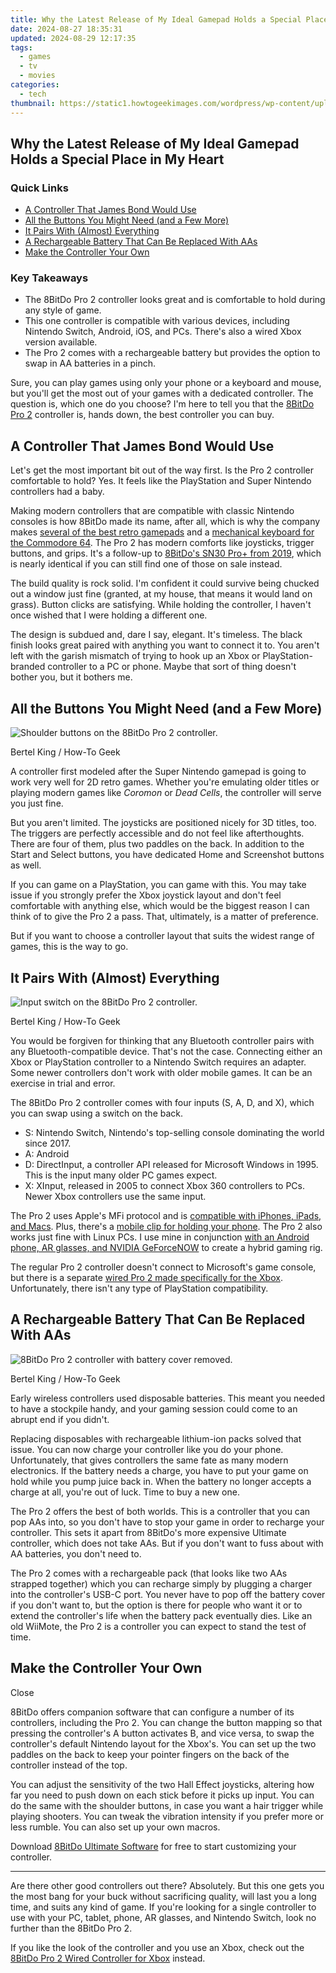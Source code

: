 ```yaml
---
title: Why the Latest Release of My Ideal Gamepad Holds a Special Place in My Heart
date: 2024-08-27 18:35:31
updated: 2024-08-29 12:17:35
tags:
  - games
  - tv
  - movies
categories:
  - tech
thumbnail: https://static1.howtogeekimages.com/wordpress/wp-content/uploads/wm/2024/06/1000080696.jpg
---
```


## Why the Latest Release of My Ideal Gamepad Holds a Special Place in My Heart

### Quick Links

* [A Controller That James Bond Would Use](https://snapchat-videos.techidaily.com/updated-unleash-your-creativity-with-these-20-best-snapchat-filters/)
* [All the Buttons You Might Need (and a Few More)](https://www.howtogeek.com/the-perfect-gaming-controller-came-out-in-2021-heres-why-i-still-love-it/#all-the-buttons-you-might-need-and-a-few-more)
* [It Pairs With (Almost) Everything](https://www.howtogeek.com/the-perfect-gaming-controller-came-out-in-2021-heres-why-i-still-love-it/#it-pairs-with-almost-everything)
* [A Rechargeable Battery That Can Be Replaced With AAs](https://mondly-stories.techidaily.com/career-advantages-with-cognition-the-top-4-reasons-to-learn-languages-later-in-life/)
* [Make the Controller Your Own](https://on-screen-recording.techidaily.com/updated-top-5-alternatives-to-bandicam-for-pro-mac-users/)

### Key Takeaways

* The 8BitDo Pro 2 controller looks great and is comfortable to hold during any style of game.
* This one controller is compatible with various devices, including Nintendo Switch, Android, iOS, and PCs. There's also a wired Xbox version available.
* The Pro 2 comes with a rechargeable battery but provides the option to swap in AA batteries in a pinch.

 Sure, you can play games using only your phone or a keyboard and mouse, but you'll get the most out of your games with a dedicated controller. The question is, which one do you choose? I'm here to tell you that the [8BitDo Pro 2](https://www.8bitdo.com/pro2/) controller is, hands down, the best controller you can buy.

##  A Controller That James Bond Would Use

 Let's get the most important bit out of the way first. Is the Pro 2 controller comfortable to hold? Yes. It feels like the PlayStation and Super Nintendo controllers had a baby.

 Making modern controllers that are compatible with classic Nintendo consoles is how 8BitDo made its name, after all, which is why the company makes [several of the best retro gamepads](https://apple-account.techidaily.com/how-to-fix-apple-id-verification-code-not-working-from-iphone-12-pro-by-drfone-ios/) and a [mechanical keyboard for the Commodore 64](https://some-techniques.techidaily.com/2024-approved-foremost-suggestions-premium-iphone-tone-makers/). The Pro 2 has modern comforts like joysticks, trigger buttons, and grips. It's a follow-up to [8BitDo's SN30 Pro+ from 2019](https://ios-unlock.techidaily.com/8-safe-and-effective-methods-to-unlock-your-iphone-12-pro-without-a-passcode-by-drfone-ios/), which is nearly identical if you can still find one of those on sale instead.

 The build quality is rock solid. I'm confident it could survive being chucked out a window just fine (granted, at my house, that means it would land on grass). Button clicks are satisfying. While holding the controller, I haven't once wished that I were holding a different one.

 The design is subdued and, dare I say, elegant. It's timeless. The black finish looks great paired with anything you want to connect it to. You aren't left with the garish mismatch of trying to hook up an Xbox or PlayStation-branded controller to a PC or phone. Maybe that sort of thing doesn't bother you, but it bothers me.

##  All the Buttons You Might Need (and a Few More)

![Shoulder buttons on the 8BitDo Pro 2 controller.](https://static1.howtogeekimages.com/wordpress/wp-content/uploads/wm/2024/06/1000080700.jpg) 

Bertel King / How-To Geek

 A controller first modeled after the Super Nintendo gamepad is going to work very well for 2D retro games. Whether you're emulating older titles or playing modern games like _Coromon_ or _Dead Cells_, the controller will serve you just fine.

 But you aren't limited. The joysticks are positioned nicely for 3D titles, too. The triggers are perfectly accessible and do not feel like afterthoughts. There are four of them, plus two paddles on the back. In addition to the Start and Select buttons, you have dedicated Home and Screenshot buttons as well.

 If you can game on a PlayStation, you can game with this. You may take issue if you strongly prefer the Xbox joystick layout and don't feel comfortable with anything else, which would be the biggest reason I can think of to give the Pro 2 a pass. That, ultimately, is a matter of preference.

 But if you want to choose a controller layout that suits the widest range of games, this is the way to go.

##  It Pairs With (Almost) Everything

![Input switch on the 8BitDo Pro 2 controller.](https://static1.howtogeekimages.com/wordpress/wp-content/uploads/wm/2024/06/1000080697.jpg) 

Bertel King / How-To Geek

 You would be forgiven for thinking that any Bluetooth controller pairs with any Bluetooth-compatible device. That's not the case. Connecting either an Xbox or PlayStation controller to a Nintendo Switch requires an adapter. Some newer controllers don't work with older mobile games. It can be an exercise in trial and error.

 The 8BitDo Pro 2 controller comes with four inputs (S, A, D, and X), which you can swap using a switch on the back.

* S: Nintendo Switch, Nintendo's top-selling console dominating the world since 2017.
* A: Android
* D: DirectInput, a controller API released for Microsoft Windows in 1995\. This is the input many older PC games expect.
* X: XInput, released in 2005 to connect Xbox 360 controllers to PCs. Newer Xbox controllers use the same input.

 The Pro 2 uses Apple's MFi protocol and is [compatible with iPhones, iPads, and Macs](https://facebook-video-footage.techidaily.com/updated-2024-approved-enhancing-video-content-through-effective-use-of-cardsannotations/). Plus, there's a [mobile clip for holding your phone](https://shop.8bitdo.com/products/8bitdo-mobile-clip-for-pro-2-bluetooth-controller). The Pro 2 also works just fine with Linux PCs. I use mine in conjunction [with an Android phone, AR glasses, and NVIDIA GeForceNOW](https://unlock-android.techidaily.com/how-can-we-unlock-our-honor-x50iplus-phone-screen-by-drfone-android/) to create a hybrid gaming rig.

 The regular Pro 2 controller doesn't connect to Microsoft's game console, but there is a separate [wired Pro 2 made specifically for the Xbox](https://www.8bitdo.com/pro2-wired-controller-for-xbox/). Unfortunately, there isn't any type of PlayStation compatibility.

##  A Rechargeable Battery That Can Be Replaced With AAs

![8BitDo Pro 2 controller with battery cover removed.](https://static1.howtogeekimages.com/wordpress/wp-content/uploads/wm/2024/06/1000080699.jpg) 

Bertel King / How-To Geek

 Early wireless controllers used disposable batteries. This meant you needed to have a stockpile handy, and your gaming session could come to an abrupt end if you didn't.

 Replacing disposables with rechargeable lithium-ion packs solved that issue. You can now charge your controller like you do your phone. Unfortunately, that gives controllers the same fate as many modern electronics. If the battery needs a charge, you have to put your game on hold while you pump juice back in. When the battery no longer accepts a charge at all, you're out of luck. Time to buy a new one.

 The Pro 2 offers the best of both worlds. This is a controller that you can pop AAs into, so you don't have to stop your game in order to recharge your controller. This sets it apart from 8BitDo's more expensive Ultimate controller, which does not take AAs. But if you don't want to fuss about with AA batteries, you don't need to.

 The Pro 2 comes with a rechargeable pack (that looks like two AAs strapped together) which you can recharge simply by plugging a charger into the controller's USB-C port. You never have to pop off the battery cover if you don't want to, but the option is there for people who want it or to extend the controller's life when the battery pack eventually dies. Like an old WiiMote, the Pro 2 is a controller you can expect to stand the test of time.

##  Make the Controller Your Own

Close 

 8BitDo offers companion software that can configure a number of its controllers, including the Pro 2\. You can change the button mapping so that pressing the controller's A button activates B, and vice versa, to swap the controller's default Nintendo layout for the Xbox's. You can set up the two paddles on the back to keep your pointer fingers on the back of the controller instead of the top.

 You can adjust the sensitivity of the two Hall Effect joysticks, altering how far you need to push down on each stick before it picks up input. You can do the same with the shoulder buttons, in case you want a hair trigger while playing shooters. You can tweak the vibration intensity if you prefer more or less rumble. You can also set up your own macros.

 Download [8BitDo Ultimate Software](https://support.8bitdo.com/ultimate/pro2.html) for free to start customizing your controller.

---

 Are there other good controllers out there? Absolutely. But this one gets you the most bang for your buck without sacrificing quality, will last you a long time, and suits any kind of game. If you're looking for a single controller to use with your PC, tablet, phone, AR glasses, and Nintendo Switch, look no further than the 8BitDo Pro 2.

 If you like the look of the controller and you use an Xbox, check out the [8BitDo Pro 2 Wired Controller for Xbox](https://shop.8bitdo.com/products/8bitdo-pro-2-wired-controller-for-xbox-复制) instead.

<ins class="adsbygoogle"
     style="display:block"
     data-ad-format="autorelaxed"
     data-ad-client="ca-pub-7571918770474297"
     data-ad-slot="1223367746"></ins>



<ins class="adsbygoogle"
     style="display:block"
     data-ad-client="ca-pub-7571918770474297"
     data-ad-slot="8358498916"
     data-ad-format="auto"
     data-full-width-responsive="true"></ins>
